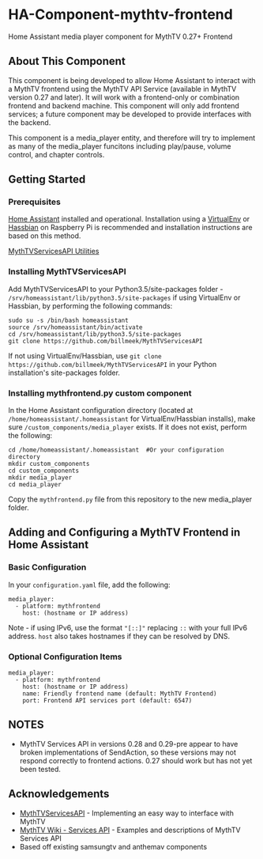 # HA-Component-mythtv-frontend
Home Assistant media player component for MythTV 0.27+ Frontend

## About This Component
This component is being developed to allow Home Assistant to interact with a MythTV frontend using the MythTV API Service (available in MythTV version 0.27 and later).  It will work with a frontend-only or combination frontend and backend machine.  This component will only add frontend services; a future component may be developed to provide interfaces with the backend.

This component is a media_player entity, and therefore will try to implement as many of the media_player funcitons including play/pause, volume control, and chapter controls.

## Getting Started

### Prerequisites
[Home Assistant](https://home-assistant.io) installed and operational.  Installation using a [VirtualEnv](https://home-assistant.io/docs/installation/virtualenv/) or [Hassbian](https://home-assistant.io/docs/hassbian/installation/) on Raspberry Pi is recommended and installation instructions are based on this method.

[MythTVServicesAPI Utilities](https://github.com/billmeek/MythTVServicesAPI) 

### Installing MythTVServicesAPI
Add MythTVServicesAPI to your Python3.5/site-packages folder - ```/srv/homeassistant/lib/python3.5/site-packages``` if using VirtualEnv or Hassbian, by performing the following commands:
```
sudo su -s /bin/bash homeassistant
source /srv/homeassistant/bin/activate
cd /srv/homeassistant/lib/python3.5/site-packages
git clone https://github.com/billmeek/MythTVServicesAPI
```
If not using VirtualEnv/Hassbian, use ```git clone https://github.com/billmeek/MythTVServicesAPI``` in your Python installation's site-packages folder.

### Installing mythfrontend.py custom component
In the Home Assistant configuration directory (located at ```/home/homeassistant/.homeassistant``` for VirtualEnv/Hassbian installs), make sure ```/custom_components/media_player``` exists.  If it does not exist, perform the following:
```
cd /home/homeassistant/.homeassistant  #Or your configuration directory
mkdir custom_components
cd custom_components
mkdir media_player
cd media_player
```
Copy the ```mythfrontend.py``` file from this repository to the new media_player folder.

## Adding and Configuring a MythTV Frontend in Home Assistant

### Basic Configuration
In your ```configuration.yaml``` file, add the following:
```
media_player:
  - platform: mythfrontend
    host: (hostname or IP address)
```
Note - if using IPv6, use the format ```"[::]"``` replacing ```::``` with your full IPv6 address.  ```host``` also takes hostnames if they can be resolved by DNS.

### Optional Configuration Items
```
media_player:
  - platform: mythfrontend
    host: (hostname or IP address)
    name: Friendly frontend name (default: MythTV Frontend)
    port: Frontend API services port (default: 6547)
```

## NOTES

* MythTV Services API in versions 0.28 and 0.29-pre appear to have broken implementations of SendAction, so these versions may not respond correctly to frontend actions.  0.27 should work but has not yet been tested.

## Acknowledgements

* [MythTVServicesAPI](http://github.com/billmeek/MythTVServicesAPI) - Implementing an easy way to interface with MythTV
* [MythTV Wiki - Services API](https://www.mythtv.org/wiki/Services_API) - Examples and descriptions of MythTV Services API
* Based off existing samsungtv and anthemav components
